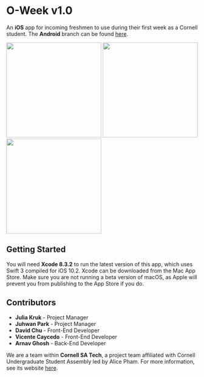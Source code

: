 O-Week v1.0
======
An **iOS** app for incoming freshmen to use during their first week as a Cornell student. The **Android** branch can be found [here](https://github.com/Cornell-SA-Tech/o-week-android).

<img src="http://www.cornellsatech.org/img/oweek1.png" width="250px">  <img src="http://www.cornellsatech.org/img/oweek2.png" width="250px">  <img src="http://www.cornellsatech.org/img/oweek3.png" width="250px">

Getting Started
------
You will need **Xcode 8.3.2** to run the latest version of this app, which uses Swift 3 compiled for iOS 10.2. Xcode can be downloaded from the Mac App Store. Make sure you are not running a beta version of macOS, as Apple will prevent you from publishing to the App Store if you do.

Contributors
------
 * **Julia Kruk** - Project Manager
 * **Juhwan Park** - Project Manager
 * **David Chu** - Front-End Developer
 * **Vicente Caycedo** - Front-End Developer
 * **Arnav Ghosh** - Back-End Developer
 
We are a team within **Cornell SA Tech**, a project team affiliated with Cornell Undergraduate Student Assembly led by Alice Pham. For more information, see its website [here](http://www.cornellsatech.org/).
